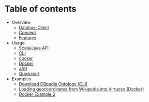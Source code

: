 # Table of contents

* Overview
  * [Databus-Client](../README.md)
  * [Concept](overview/concept.md)
  * [Features](overview/features.md)
* Usage
  * [Scala/Java API](usage/api.md)
  * [CLI](usage/cli.md)
  * [docker](usage/docker.md)
  * [Docker](usage/docker2.md)
  * [JAR](usage/jar.md)
  * [Quickstart](usage/quickstart.md)
* Examples
  * [Download DBpedia Ontology (CLI)](examples/exampleCLI.md)
  * [Loading geocoordinates from Wikipedia into Virtuoso (Docker)](examples/exampleDocker.md)
  * [Docker Example 2](examples/exampleDocker2.md)
